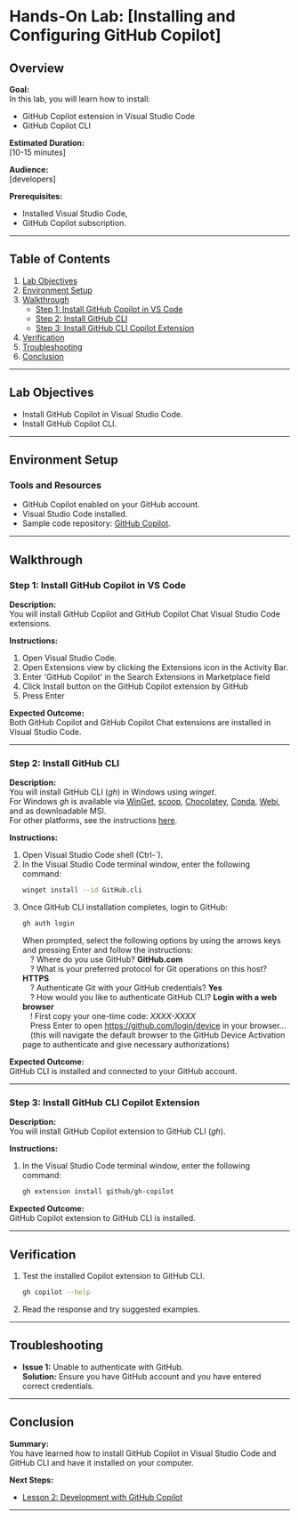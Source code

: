 
# Hands-On Lab: [Installing and Configuring GitHub Copilot]

## Overview

**Goal:**  
In this lab, you will learn how to install:
- GitHub Copilot extension in Visual Studio Code
- GitHub Copilot CLI

**Estimated Duration:**  
[10-15 minutes]

**Audience:**  
[developers]

**Prerequisites:**  
- Installed Visual Studio Code, 
- GitHub Copilot subscription.

---

## Table of Contents
1. [Lab Objectives](#lab-objectives)
2. [Environment Setup](#environment-setup)
3. [Walkthrough](#walkthrough)
    - [Step 1: Install GitHub Copilot in VS Code](#step-1-install-github-copilot-in-vs-code)
    - [Step 2: Install GitHub CLI](#step-2-install-github-cli)
    - [Step 3: Install GitHub CLI Copilot Extension](#step-3-install-github-cli-copilot-extension)
4. [Verification](#verification)
5. [Troubleshooting](#troubleshooting)
6. [Conclusion](#conclusion)

---

## Lab Objectives

- Install GitHub Copilot in Visual Studio Code.  
- Install GitHub Copilot CLI.  

---

## Environment Setup

### Tools and Resources
- GitHub Copilot enabled on your GitHub account.
- Visual Studio Code installed.
- Sample code repository: [GitHub Copilot](https://github.com/neudesic/learning-github-copilot).

---

## Walkthrough

### Step 1: Install GitHub Copilot in VS Code
**Description:**  
You will install GitHub Copilot and GitHub Copilot Chat Visual Studio Code extensions.  

**Instructions:**  
1. Open Visual Studio Code.
2. Open Extensions view by clicking the Extensions icon in the Activity Bar.
3. Enter 'GitHub Copilot' in the Search Extensions in Marketplace field
4. Click Install button on the GitHub Copilot extension by GitHub
4. Press Enter

**Expected Outcome:**  
Both GitHub Copilot and GitHub Copilot Chat extensions are installed in Visual Studio Code.

---

### Step 2: Install GitHub CLI
**Description:**  
You will install GitHub CLI (*gh*) in Windows using *winget*.  
For Windows *gh* is available via [WinGet](https://github.com/microsoft/winget-cli), [scoop](https://scoop.sh/), [Chocolatey](https://chocolatey.org/), [Conda](https://github.com/cli/cli?tab=readme-ov-file#conda), [Webi](https://github.com/cli/cli?tab=readme-ov-file#webi), and as downloadable MSI.  
For other platforms, see the instructions [here](https://github.com/cli/cli?tab=readme-ov-file#installation).

**Instructions:**  
1. Open Visual Studio Code shell (Ctrl-`).
2. In the Visual Studio Code terminal window, enter the following command:
   ```bash
   winget install --id GitHub.cli
   ```
3. Once GitHub CLI installation completes, login to GitHub:
   ```bash
   gh auth login
   ```
   When prompted, select the following options by using the arrows keys and pressing Enter and follow the instructions:  
   &emsp;? Where do you use GitHub? **GitHub.com**  
   &emsp;? What is your preferred protocol for Git operations on this host? **HTTPS**  
   &emsp;? Authenticate Git with your GitHub credentials? **Yes**  
   &emsp;? How would you like to authenticate GitHub CLI? **Login with a web browser**  
   &emsp;! First copy your one-time code: *XXXX-XXXX*  
   &emsp;Press Enter to open https://github.com/login/device in your browser...  
   &emsp;(this will navigate the default browser to the GitHub Device Activation page to authenticate and give necessary authorizations) 

**Expected Outcome:**  
GitHub CLI is installed and connected to your GitHub account.

---

### Step 3: Install GitHub CLI Copilot Extension
**Description:**  
You will install GitHub Copilot extension to GitHub CLI (*gh*).  

**Instructions:**  
1. In the Visual Studio Code terminal window, enter the following command:
   ```bash
   gh extension install github/gh-copilot

   ```

**Expected Outcome:**  
GitHub Copilot extension to GitHub CLI is installed.

---

## Verification

1. Test the installed Copilot extension to GitHub CLI.  
   ```bash
   gh copilot --help
   ```
2. Read the response and try suggested examples.  

---

## Troubleshooting

- **Issue 1:** Unable to authenticate with GitHub.  
  **Solution:** Ensure you have GitHub account and you have entered correct credentials.

---

## Conclusion

**Summary:**  
You have learned how to install GitHub Copilot in Visual Studio Code and GitHub CLI and have it installed on your computer.  

**Next Steps:**  
- [Lesson 2: Development with GitHub Copilot](docs/lesson2.md)

--- 

